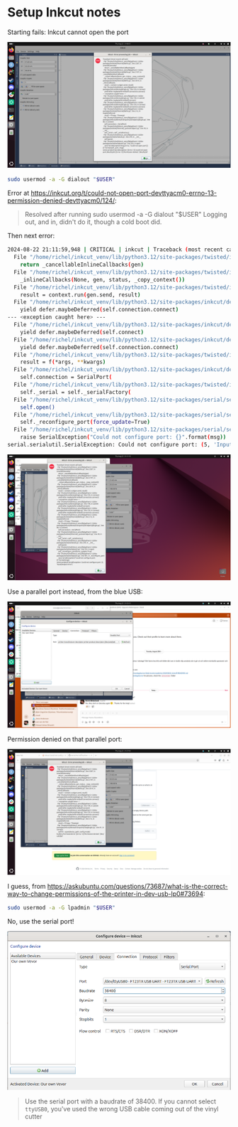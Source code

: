 # Setup Inkcut notes

Starting fails: Inkcut cannot open the port

![Inkcut could not open the port](inkcut_could_not_open_port.png)

```bash
sudo usermod -a -G dialout "$USER"
```

Error at
<https://inkcut.org/t/could-not-open-port-devttyacm0-errno-13-permission-denied-devttyacm0/124/>:

> Resolved
> after running
> sudo usermod -a -G dialout "$USER"
> Logging out, and in, didn't do it, though a cold boot did.

Then next error:

```bash
2024-08-22 21:11:59,948 | CRITICAL | inkcut | Traceback (most recent call last):
  File "/home/richel/inkcut_venv/lib/python3.12/site-packages/twisted/internet/defer.py", line 2287, in unwindGenerator
    return _cancellableInlineCallbacks(gen)
  File "/home/richel/inkcut_venv/lib/python3.12/site-packages/twisted/internet/defer.py", line 2197, in _cancellableInlineCallbacks
    _inlineCallbacks(None, gen, status, _copy_context())
  File "/home/richel/inkcut_venv/lib/python3.12/site-packages/twisted/internet/defer.py", line 2014, in _inlineCallbacks
    result = context.run(gen.send, result)
  File "/home/richel/inkcut_venv/lib/python3.12/site-packages/inkcut/device/plugin.py", line 576, in connect
    yield defer.maybeDeferred(self.connection.connect)
--- <exception caught here> ---
  File "/home/richel/inkcut_venv/lib/python3.12/site-packages/inkcut/device/plugin.py", line 749, in submit
    yield defer.maybeDeferred(self.connect)
  File "/home/richel/inkcut_venv/lib/python3.12/site-packages/inkcut/device/plugin.py", line 576, in connect
    yield defer.maybeDeferred(self.connection.connect)
  File "/home/richel/inkcut_venv/lib/python3.12/site-packages/twisted/internet/defer.py", line 212, in maybeDeferred
    result = f(*args, **kwargs)
  File "/home/richel/inkcut_venv/lib/python3.12/site-packages/inkcut/device/transports/serialport/plugin.py", line 86, in connect
    self.connection = SerialPort(
  File "/home/richel/inkcut_venv/lib/python3.12/site-packages/twisted/internet/_posixserialport.py", line 39, in __init__
    self._serial = self._serialFactory(
  File "/home/richel/inkcut_venv/lib/python3.12/site-packages/serial/serialutil.py", line 244, in __init__
    self.open()
  File "/home/richel/inkcut_venv/lib/python3.12/site-packages/serial/serialposix.py", line 332, in open
    self._reconfigure_port(force_update=True)
  File "/home/richel/inkcut_venv/lib/python3.12/site-packages/serial/serialposix.py", line 401, in _reconfigure_port
    raise SerialException("Could not configure port: {}".format(msg))
serial.serialutil.SerialException: Could not configure port: (5, 'Input/output error')
```

![inkcut could not configure port](inkcut_could_not_configure_port.png)

Use a parallel port instead, from the blue USB:

![Try to use a parallel port](inkcut_use_parallel_port.png)

Permission denied on that parallel port:

![Permission denied on that parallel port](inkcut_permission_denied_parallel_port.png)

I guess, from
<https://askubuntu.com/questions/73687/what-is-the-correct-way-to-change-permissions-of-the-printer-in-dev-usb-lp0#73694>:

```bash
sudo usermod -a -G lpadmin "$USER"
```

No, use the serial port!

![Use the serial port with a baudrate of 38400](set_baudrate_to_38400.png)

> Use the serial port with a baudrate of 38400.
> If you cannot select `ttyUSB0`, you've used the wrong USB cable
> coming out of the vinyl cutter

